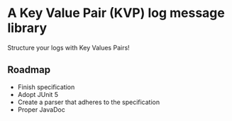 # A Key Value Pair (KVP) log message library

Structure your logs with Key Values Pairs!

## Roadmap

- Finish specification
- Adopt JUnit 5
- Create a parser that adheres to the specification 
- Proper JavaDoc


